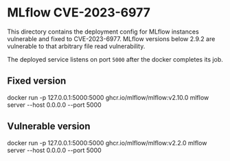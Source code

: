 # MLflow CVE-2023-6977

This directory contains the deployment config for MLflow instances vulnerable and fixed to CVE-2023-6977. MLflow versions below 2.9.2 are vulnerable to that arbitrary file read vulnerability.

The deployed service listens on port `5000` after the docker completes its job.

## Fixed version
docker run -p 127.0.0.1:5000:5000 ghcr.io/mlflow/mlflow:v2.10.0 mlflow server --host 0.0.0.0 --port 5000

## Vulnerable version
docker run -p 127.0.0.1:5000:5000 ghcr.io/mlflow/mlflow:v2.2.0 mlflow server --host 0.0.0.0 --port 5000
